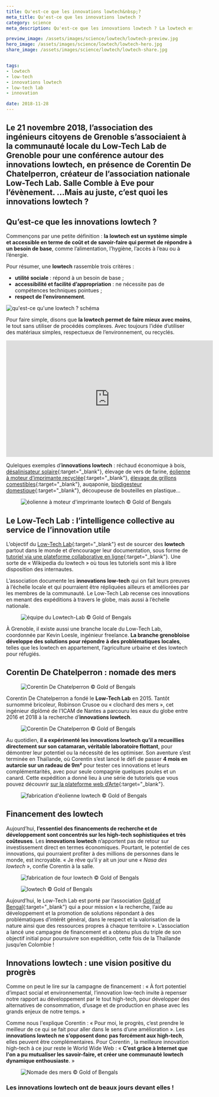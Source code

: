 ```yaml
---
title: Qu'est-ce que les innovations lowtech&nbsp;?
meta_title: Qu'est-ce que les innovations lowtech ?
category: science
meta_description: Qu'est-ce que les innovations lowtech ? La lowtech est un système simple et accessible en terme de coût et de savoir-faire qui permet de répondre à un besoin de base, comme l’alimentation, l’hygiène, l’accès à l’eau ou à l’énergie.

preview_image: /assets/images/science/lowtech/lowtech-preview.jpg
hero_image: /assets/images/science/lowtech/lowtech-hero.jpg
share_image: /assets/images/science/lowtech/lowtech-share.jpg


tags:
- lowtech
- low-tech
- innovations lowtech
- low-tech lab
- innovation

date: 2018-11-28
---
```


<h2 class="is-chapo">Le 21 novembre 2018, l’association des ingénieurs citoyens de Grenoble s’associaient à la communauté locale du Low-Tech Lab de Grenoble pour une conférence autour des innovations lowtech, en présence de Corentin De Chatelperron, créateur de l’association nationale Low-Tech Lab. Salle Comble à Eve pour l’évènement. ...Mais au juste, c’est quoi les innovations lowtech ?</h2>

## Qu’est-ce que les innovations lowtech ?

Commençons par une petite définition : **la lowtech est un système simple et accessible en terme de coût et de savoir-faire qui permet de répondre à un besoin de base**, comme l’alimentation, l’hygiène, l’accès à l’eau ou à l’énergie.

Pour résumer, une **lowtech** rassemble trois critères :
- **utilité sociale** : répond à un besoin de base ;
- **accessibilité et facilité d’appropriation** : ne nécessite pas de compétences techniques pointues ;
- **respect de l’environnement**.

![qu'est-ce qu'une lowtech ? schéma](/assets/images/science/lowtech/lowtech1.png)

Pour faire simple, disons que **la lowtech permet de faire mieux avec moins**, le tout sans utiliser de procédés complexes. Avec toujours l’idée d’utiliser des matériaux simples, respectueux de l’environnement, ou recyclés.

<iframe width="560" height="315" src="https://www.youtube.com/embed/SfGORMt0nGQ" frameborder="0" allow="accelerometer; autoplay; encrypted-media; gyroscope; picture-in-picture" allowfullscreen></iframe>

Qulelques exemples d’**innovations lowtech** : réchaud économique à bois, [désalinisateur solaire](http://lowtechlab.org/wiki/Dessalinisateur_solaire_autonome){:target="_blank"}, élevage de vers de farine, [éolienne à moteur d’imprimante recyclée](http://lowtechlab.org/wiki/L%27%C3%A9olienne){:target="_blank"}, [élevage de grillons comestibles](http://lowtechlab.org/wiki/Elevage_de_grillons_comestibles){:target="_blank"}, auqaponie, [biodigesteur domestique](http://lowtechlab.org/wiki/Biodigesteur_domestique){:target="_blank"}, découpeuse de bouteilles en plastique…

<figure class="image">
    <img src="/assets/images/science/lowtech/lowtech2.png" alt="éolienne à moteur d'imprimante lowtech">
    <span class="is-credits">© Gold of Bengals</span>
</figure>

## Le Low-Tech Lab : l’intelligence collective au service de l’innovation utile

L’objectif du [Low-Tech Lab](http://lowtechlab.org/wiki/Accueil){:target="_blank"} est de sourcer des **lowtech** partout dans le monde et d’encourager leur documentation, sous forme de [tutoriel via une plateforme collaborative en ligne](http://lowtechlab.org/wiki/Explore){:target="_blank"}. Une sorte de « Wikipedia du lowtech » où tous les tutoriels sont mis à libre disposition des internautes.

L’association documente les **innovations low-tech** qui on fait leurs preuves à l’échelle locale et qui pourraient être répliquées ailleurs et améliorées par les membres de la communauté. Le Low-Tech Lab recense ces innovations en menant des expéditions à travers le globe, mais aussi à l’échelle nationale.

<figure class="image">
    <img src="/assets/images/science/lowtech/lowtech3.png" alt="équipe du Lowtech-Lab">
    <span class="is-credits">© Gold of Bengals</span>
</figure>

À Grenoble, il existe aussi une branche locale du Low-Tech Lab, coordonnée par Kevin Loesle, ingénieur freelance. **La branche grenobloise développe des solutions pour répondre à des problématiques locales**, telles que les lowtech en appartement, l’agriculture urbaine et des lowtech pour réfugiés.

## Corentin De Chatelperron : nomade des mers

<figure class="image">
    <img src="/assets/images/science/lowtech/lowtech4.png" alt="Corentin De Chatelperron">
    <span class="is-credits">© Gold of Bengals</span>
</figure>

Corentin De Chatelperron a fondé le **Low-Tech Lab** en 2015. Tantôt surnommé bricoleur, Robinson Crusoe ou « clochard des mers », cet ingénieur diplômé de l'ICAM de Nantes a parcouru les eaux du globe entre 2016 et 2018 à la recherche d’**innovations lowtech**.

<figure class="image">
    <img src="/assets/images/science/lowtech/lowtech5.png" alt="Corentin De Chatelperron">
    <span class="is-credits">© Gold of Bengals</span>
</figure>

Au quotidien, **il a expérimenté les innovations lowtech qu’il a recueillies directement sur son catamaran, véritable laboratoire flottant**, pour démontrer leur potentiel ou la nécessité de les optimiser. Son aventure s’est terminée en Thaïlande, où Corentin s’est lancé le défi de passer **4 mois en autarcie sur un radeau de 9m²** pour tester ces innovations et leurs complémentarités, avec pour seule compagnie quelques poules et un canard. Cette expédition a donné lieu à une série de tutoriels que vous pouvez découvrir [sur la plateforme web d’Arte](https://www.arte.tv/fr/videos/RC-014864/nomade-des-mers-les-tutos/){:target="_blank"}.

<figure class="image">
    <img src="/assets/images/science/lowtech/lowtech6.png" alt="fabrication d'éolienne lowtech">
    <span class="is-credits">© Gold of Bengals</span>
</figure>

## Financement des lowtech

Aujourd’hui, **l’essentiel des financements de recherche et de développement sont concentrés sur les high-tech sophistiquées et très coûteuses**. Les **innovations lowtech** n’apportent pas de retour sur investissement direct en termes économiques. Pourtant, le potentiel de ces innovations, qui pourraient profiter à des millions de personnes dans le monde, est incroyable. « Je rêve qu’il y ait un jour une « *Nasa des lowtech* », confie Corentin à la salle.

<figure class="image">
    <img src="/assets/images/science/lowtech/lowtech7.png" alt="fabrication de four lowtech">
    <span class="is-credits">© Gold of Bengals</span>
</figure>

<figure class="image">
    <img src="/assets/images/science/lowtech/lowtech8.png" alt="lowtech">
    <span class="is-credits">© Gold of Bengals</span>
</figure>

Aujourd’hui, le Low-Tech Lab est porté par l’association [Gold of Bengal](http://goldofbengal.com/){:target="_blank"} qui a pour mission « la recherche, l’aide au développement et la promotion de solutions répondant à des problématiques d’intérêt général, dans le respect et la valorisation de la nature ainsi que des ressources propres à chaque territoire ». L’association a lancé une campagne de financement et a obtenu plus du triple de son objectif initial pour poursuivre son expédition, cette fois de la Thaïlande jusqu’en Colombie !

## Innovations lowtech : une vision positive du progrès

Comme on peut le lire sur la campagne de financement : « À fort potentiel d’impact social et environnemental, l’innovation low-tech invite à repenser notre rapport au développement par le tout high-tech, pour développer des alternatives de consommation, d’usage et de production en phase avec les grands enjeux de notre temps. » 

Comme nous l'explique Corentin : « Pour moi, le progrès, c’est prendre le meilleur de ce qui se fait pour aller dans le sens d’une amélioration ». Les **innovations lowtech ne s’opposent donc pas forcément aux high-tech**, elles peuvent être complémentaires. Pour Corentin , la meilleure innovation high-tech à ce jour reste le World Wide Web : « **C’est grâce à Internet que l'on a pu mutualiser les savoir-faire, et créer une communauté lowtech dynamique enthousiaste**. »

<figure class="image">
    <img src="/assets/images/science/lowtech/lowtech9.png" alt="Nomade des mers">
    <span class="is-credits">© Gold of Bengals</span>
</figure>

### Les innovations lowtech ont de beaux jours devant elles !

